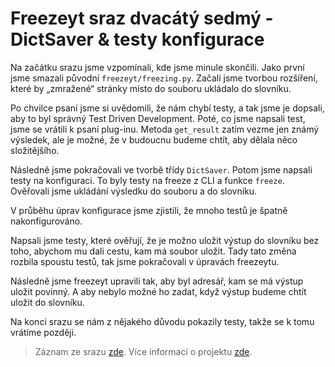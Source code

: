 # Freezeyt sraz dvacátý sedmý - DictSaver & testy konfigurace

Na začátku srazu jsme vzpomínali, kde jsme minule skončili.
Jako první jsme smazali původní `freezeyt/freezing.py`.
Začali jsme tvorbou rozšíření, které by „zmražené“ stránky
místo do souboru ukládalo do slovníku.

Po chvilce psaní jsme si uvědomili, že nám chybí testy, a tak jsme je dopsali,
aby to byl správný Test Driven Development.
Poté, co jsme napsali test, jsme se vrátili k psaní plug-inu. Metoda
`get_result` zatím vezme jen známý výsledek, ale je možné,
že v budoucnu budeme chtít, aby dělala něco složitějšího.

Následně jsme pokračovali ve tvorbě třídy `DictSaver`.
Potom jsme napsali testy na konfiguraci. To byly testy na freeze z CLI
a funkce `freeze`. Ověřovali jsme ukládání výsledku do souboru a do slovníku.

V průběhu úprav konfigurace jsme zjistili, že mnoho testů je špatně nakonfigurováno.

Napsali jsme testy, které ověřují, že je možno uložit výstup do slovníku bez toho,
abychom mu dali cestu, kam má soubor uložit.
Tady tato změna rozbila spoustu testů, tak jsme pokračovali v úpravách freezeytu.

Následně jsme freezeyt upravili tak, aby byl adresář, kam se má výstup uložit povinný.
A aby nebylo možné ho zadat, když výstup budeme chtít uložit do slovníku.

Na konci srazu se nám z nějakého důvodu pokazily testy, takže se k tomu vrátíme později.

> Záznam ze srazu [zde](https://youtu.be/XOf46FLt78k).
> Více informací o projektu [zde](https://tinyurl.com/freezeyt).
